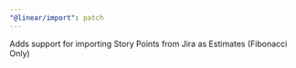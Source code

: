 ```yaml
---
"@linear/import": patch
---
```


Adds support for importing Story Points from Jira as Estimates (Fibonacci Only)

